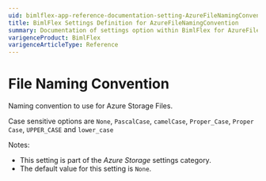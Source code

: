 ```yaml
---
uid: bimlflex-app-reference-documentation-setting-AzureFileNamingConvention
title: BimlFlex Settings Definition for AzureFileNamingConvention
summary: Documentation of settings option within BimlFlex for AzureFileNamingConvention
varigenceProduct: BimlFlex
varigenceArticleType: Reference
---
```


# File Naming Convention

Naming convention to use for Azure Storage Files.

Case sensitive options are `None`, `PascalCase`, `camelCase`, `Proper_Case`, `Proper Case`, `UPPER_CASE` and `lower_case`

Notes:

* This setting is part of the *Azure Storage* settings category.
* The default value for this setting is `None`.
